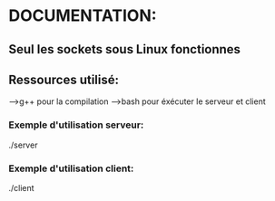 <h1>DOCUMENTATION:</h1>
<h2>Seul les sockets sous Linux fonctionnes</h2>
<h2>Ressources utilisé:</h2>
-->g++ pour la compilation
-->bash pour éxécuter le serveur et client
<h3>Exemple d'utilisation serveur:</h3>
./server 

<h3>Exemple d'utilisation client:</h3>
./client 
